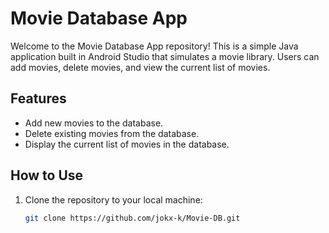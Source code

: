 # Movie Database App

Welcome to the Movie Database App repository! This is a simple Java application built in Android Studio that simulates a movie library. Users can add movies, delete movies, and view the current list of movies.

## Features
- Add new movies to the database.
- Delete existing movies from the database.
- Display the current list of movies in the database.

## How to Use
1. Clone the repository to your local machine:
   ```bash
   git clone https://github.com/jokx-k/Movie-DB.git

